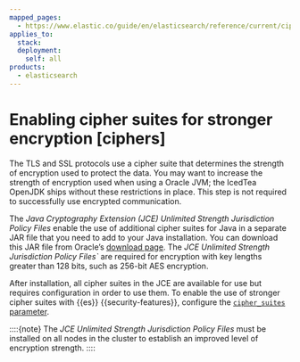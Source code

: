 ```yaml
---
mapped_pages:
  - https://www.elastic.co/guide/en/elasticsearch/reference/current/ciphers.html
applies_to:
  stack:
  deployment:
    self: all
products:
  - elasticsearch
---
```


# Enabling cipher suites for stronger encryption [ciphers]

The TLS and SSL protocols use a cipher suite that determines the strength of encryption used to protect the data. You may want to increase the strength of encryption used when using a Oracle JVM; the IcedTea OpenJDK ships without these restrictions in place. This step is not required to successfully use encrypted communication.

The *Java Cryptography Extension (JCE) Unlimited Strength Jurisdiction Policy Files* enable the use of additional cipher suites for Java in a separate JAR file that you need to add to your Java installation. You can download this JAR file from Oracle’s [download page](http://www.oracle.com/technetwork/java/javase/downloads/index.html). The *JCE Unlimited Strength Jurisdiction Policy Files`* are required for encryption with key lengths greater than 128 bits, such as 256-bit AES encryption.

After installation, all cipher suites in the JCE are available for use but requires configuration in order to use them. To enable the use of stronger cipher suites with {{es}} {{security-features}}, configure the [`cipher_suites` parameter](elasticsearch://reference/elasticsearch/configuration-reference/security-settings.md#ssl-tls-settings).

::::{note}
The *JCE Unlimited Strength Jurisdiction Policy Files* must be installed on all nodes in the cluster to establish an improved level of encryption strength.
::::


